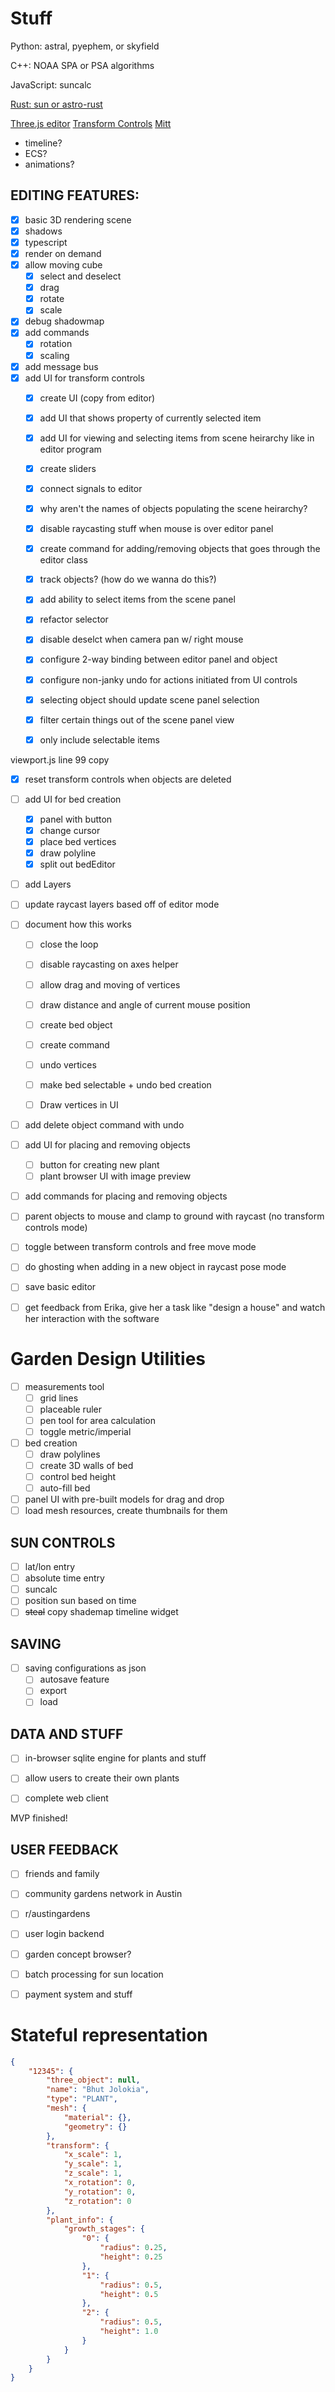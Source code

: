 # Stuff

Python: astral, pyephem, or skyfield

C++: NOAA SPA or PSA algorithms

JavaScript: suncalc

[Rust: sun or astro-rust](https://github.com/mourner/suncalc)


[Three.js editor](https://github.com/mrdoob/three.js/tree/master/editor)
[Transform Controls](https://threejs.org/docs/#examples/en/controls/TransformControls)
[Mitt](https://www.npmjs.com/package/mitt)


- timeline?
- ECS?
- animations?

## EDITING FEATURES:
- [x] basic 3D rendering scene
- [x] shadows
- [x] typescript
- [x] render on demand
- [x] allow moving cube
    - [x] select and deselect
    - [x] drag
    - [x] rotate
    - [x] scale
- [x] debug shadowmap
- [x] add commands 
    - [x] rotation
    - [x] scaling
- [x] add message bus
- [x] add UI for transform controls
    - [x] create UI (copy from editor)
    - [x] add UI that shows property of currently selected item
    - [x] add UI for viewing and selecting items from scene heirarchy like in editor program
    - [x] create sliders
    - [x] connect signals to editor
    - [x] why aren't the names of objects populating the scene heirarchy?
    - [x] disable raycasting stuff when mouse is over editor panel
    - [x] create command for adding/removing objects that goes through the editor class
    - [x] track objects? (how do we wanna do this?)
    - [x] add ability to select items from the scene panel
    - [x] refactor selector
    - [x] disable deselct when camera pan w/ right mouse
    - [x] configure 2-way binding between editor panel and object
    - [x] configure non-janky undo for actions initiated from UI controls
    - [x] selecting object should update scene panel selection
    - [x] filter certain things out of the scene panel view
    - [x] only include selectable items


viewport.js line 99 copy

- [x] reset transform controls when objects are deleted

- [ ] add UI for bed creation
    - [x] panel with button
    - [x] change cursor
    - [x] place bed vertices
    - [x] draw polyline
    - [x] split out bedEditor

- [ ] add Layers
- [ ] update raycast layers based off of editor mode
- [ ] document how this works

    - [ ] close the loop
    - [ ] disable raycasting on axes helper
    - [ ] allow drag and moving of vertices
    - [ ] draw distance and angle of current mouse position

    - [ ] create bed object
    - [ ] create command
    - [ ] undo vertices
    - [ ] make bed selectable + undo bed creation

    - [ ] Draw vertices in UI

- [ ] add delete object command with undo

- [ ] add UI for placing and removing objects
    - [ ] button for creating new plant
    - [ ] plant browser UI with image preview

- [ ] add commands for placing and removing objects

- [ ] parent objects to mouse and clamp to ground with raycast (no transform controls mode)
- [ ] toggle between transform controls and free move mode

- [ ] do ghosting when adding in a new object in raycast pose mode

- [ ] save basic editor
- [ ] get feedback from Erika, give her a task like "design a house" and watch her interaction with the software

# Garden Design Utilities

- [ ] measurements tool
    - [ ] grid lines
    - [ ] placeable ruler
    - [ ] pen tool for area calculation
    - [ ] toggle metric/imperial

- [ ] bed creation
    - [ ] draw polylines
    - [ ] create 3D walls of bed
    - [ ] control bed height
    - [ ] auto-fill bed

- [ ] panel UI with pre-built models for drag and drop
- [ ] load mesh resources, create thumbnails for them

## SUN CONTROLS
- [ ] lat/lon entry
- [ ] absolute time entry
- [ ] suncalc
- [ ] position sun based on time
- [ ] ~~steal~~ copy shademap timeline widget

## SAVING
- [ ] saving configurations as json
    - [ ] autosave feature
    - [ ] export
    - [ ] load
    
## DATA AND STUFF
- [ ] in-browser sqlite engine for plants and stuff
- [ ] allow users to create their own plants

- [ ] complete web client

MVP finished!

## USER FEEDBACK
- [ ] friends and family
- [ ] community gardens network in Austin
- [ ] r/austingardens


- [ ] user login backend
- [ ] garden concept browser?
- [ ] batch processing for sun location
- [ ] payment system and stuff

# Stateful representation
```json
{
    "12345": {
        "three_object": null,
        "name": "Bhut Jolokia",
        "type": "PLANT",
        "mesh": {
            "material": {},
            "geometry": {}
        },
        "transform": {
            "x_scale": 1,
            "y_scale": 1,
            "z_scale": 1,
            "x_rotation": 0,
            "y_rotation": 0,
            "z_rotation": 0
        },
        "plant_info": {
            "growth_stages": {
                "0": {
                    "radius": 0.25,
                    "height": 0.25
                },
                "1": {
                    "radius": 0.5,
                    "height": 0.5
                },
                "2": {
                    "radius": 0.5,
                    "height": 1.0
                }
            }
        }
    }
}
```